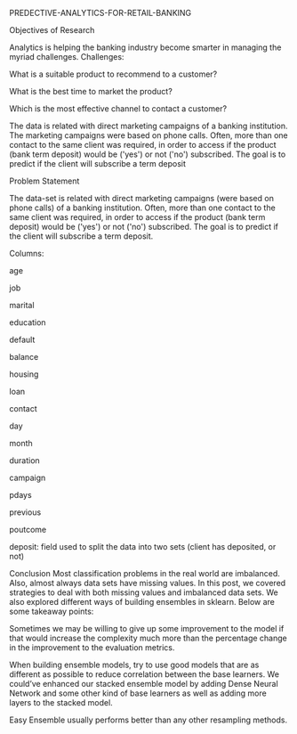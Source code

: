PREDECTIVE-ANALYTICS-FOR-RETAIL-BANKING

Objectives of Research

Analytics is helping the banking industry become smarter in managing the myriad challenges. Challenges:

What is a suitable product to recommend to a customer?

What is the best time to market the product?

Which is the most effective channel to contact a customer?

The data is related with direct marketing campaigns of a banking institution. The marketing campaigns were based on phone calls. Often, more than one contact to the same client was required, in order to access if the product (bank term deposit) would be ('yes') or not ('no') subscribed. The goal is to predict if the client will subscribe a term deposit

Problem Statement

The data-set is related with direct marketing campaigns (were based on phone calls) of a banking institution. Often, more than one contact to the same client was required, in order to access if the product (bank term deposit) would be ('yes') or not ('no') subscribed. The goal is to predict if the client will subscribe a term deposit.

Columns:

age

job

marital

education

default

balance

housing

loan

contact

day

month

duration

campaign

pdays

previous

poutcome

deposit: field used to split the data into two sets (client has deposited, or not)

Conclusion
Most classification problems in the real world are imbalanced. Also, almost always data sets have missing values. In this post, we covered strategies to deal with both missing values and imbalanced data sets. We also explored different ways of building ensembles in sklearn. Below are some takeaway points:

Sometimes we may be willing to give up some improvement to the model if that would increase the complexity much more than the percentage change in the improvement to the evaluation metrics.

When building ensemble models, try to use good models that are as different as possible to reduce correlation between the base learners. We could’ve enhanced our stacked ensemble model by adding Dense Neural Network and some other kind of base learners as well as adding more layers to the stacked model.

Easy Ensemble usually performs better than any other resampling methods.
